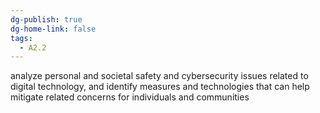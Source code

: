 ```yaml
---
dg-publish: true
dg-home-link: false
tags:
  - A2.2
---
```

analyze personal and societal safety and cybersecurity issues related to digital technology, and identify measures and technologies that can help mitigate related concerns for individuals and communities